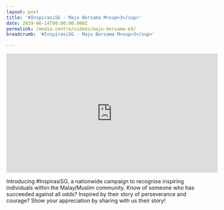 ```yaml
---
layout: post
title: '#InspirasiSG - Maju Bersama M<sup>3</sup>'
date: 2019-06-14T00:00:00.000Z
permalink: /media-centre/videos/maju-bersama-m3/
breadcrumb: '#InspirasiSG - Maju Bersama M<sup>3</sup>'

---
```



<div class="bp-youtube">
<iframe width="560" height="315" src="https://www.youtube.com/embed/Ln9v8g_36ss" frameborder="0" allow="accelerometer; autoplay; encrypted-media; gyroscope; picture-in-picture" allowfullscreen></iframe>
</div>

Introducing #InspirasiSG, a nationwide campaign to recognise inspiring individuals within the Malay/Muslim community. Know of someone who has succeeded against all odds? Inspired by their story of perseverance and courage? Show your appreciation by sharing with us their story!
